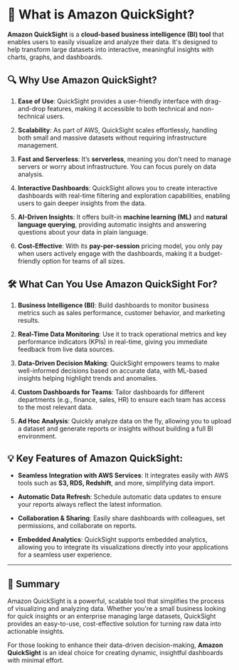 # 🚀 What is Amazon QuickSight?

**Amazon QuickSight** is a **cloud-based business intelligence (BI) tool** that enables users to easily visualize and analyze their data. It's designed to help transform large datasets into interactive, meaningful insights with charts, graphs, and dashboards.

## 🔍 Why Use Amazon QuickSight?

1. **Ease of Use**: QuickSight provides a user-friendly interface with drag-and-drop features, making it accessible to both technical and non-technical users.
   
2. **Scalability**: As part of AWS, QuickSight scales effortlessly, handling both small and massive datasets without requiring infrastructure management.

3. **Fast and Serverless**: It’s **serverless**, meaning you don’t need to manage servers or worry about infrastructure. You can focus purely on data analysis.

4. **Interactive Dashboards**: QuickSight allows you to create interactive dashboards with real-time filtering and exploration capabilities, enabling users to gain deeper insights from the data.

5. **AI-Driven Insights**: It offers built-in **machine learning (ML)** and **natural language querying**, providing automatic insights and answering questions about your data in plain language.

6. **Cost-Effective**: With its **pay-per-session** pricing model, you only pay when users actively engage with the dashboards, making it a budget-friendly option for teams of all sizes.

## 🛠 What Can You Use Amazon QuickSight For?

1. **Business Intelligence (BI)**: Build dashboards to monitor business metrics such as sales performance, customer behavior, and marketing results.

2. **Real-Time Data Monitoring**: Use it to track operational metrics and key performance indicators (KPIs) in real-time, giving you immediate feedback from live data sources.

3. **Data-Driven Decision Making**: QuickSight empowers teams to make well-informed decisions based on accurate data, with ML-based insights helping highlight trends and anomalies.

4. **Custom Dashboards for Teams**: Tailor dashboards for different departments (e.g., finance, sales, HR) to ensure each team has access to the most relevant data.

5. **Ad Hoc Analysis**: Quickly analyze data on the fly, allowing you to upload a dataset and generate reports or insights without building a full BI environment.

## 💡 Key Features of Amazon QuickSight:

- **Seamless Integration with AWS Services**: It integrates easily with AWS tools such as **S3, RDS, Redshift**, and more, simplifying data import.

- **Automatic Data Refresh**: Schedule automatic data updates to ensure your reports always reflect the latest information.

- **Collaboration & Sharing**: Easily share dashboards with colleagues, set permissions, and collaborate on reports.

- **Embedded Analytics**: QuickSight supports embedded analytics, allowing you to integrate its visualizations directly into your applications for a seamless user experience.

---

## 🌟 Summary

Amazon QuickSight is a powerful, scalable tool that simplifies the process of visualizing and analyzing data. Whether you're a small business looking for quick insights or an enterprise managing large datasets, QuickSight provides an easy-to-use, cost-effective solution for turning raw data into actionable insights.

For those looking to enhance their data-driven decision-making, **Amazon QuickSight** is an ideal choice for creating dynamic, insightful dashboards with minimal effort.

